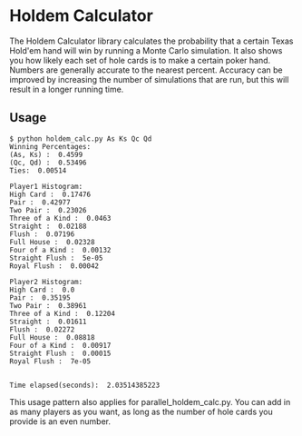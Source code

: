 Holdem Calculator
=================

The Holdem Calculator library calculates the probability that a certain Texas Hold'em hand will win by running a Monte Carlo simulation. It also shows you how likely each set of hole cards is to make a certain poker hand. Numbers are generally accurate to the nearest percent. Accuracy can be improved by increasing the number of simulations that are run, but this will result in a longer running time.

Usage
-----

	$ python holdem_calc.py As Ks Qc Qd
	Winning Percentages:
	(As, Ks) :  0.4599
	(Qc, Qd) :  0.53496
	Ties:  0.00514

	Player1 Histogram:
	High Card :  0.17476
	Pair :  0.42977
	Two Pair :  0.23026
	Three of a Kind :  0.0463
	Straight :  0.02188
	Flush :  0.07196
	Full House :  0.02328
	Four of a Kind :  0.00132
	Straight Flush :  5e-05
	Royal Flush :  0.00042

	Player2 Histogram:
	High Card :  0.0
	Pair :  0.35195
	Two Pair :  0.38961
	Three of a Kind :  0.12204
	Straight :  0.01611
	Flush :  0.02272
	Full House :  0.08818
	Four of a Kind :  0.00917
	Straight Flush :  0.00015
	Royal Flush :  7e-05


	Time elapsed(seconds):  2.03514385223

This usage pattern also applies for parallel_holdem_calc.py. You can add in as many players as you want, as long as the number of hole cards you provide is an even number.
